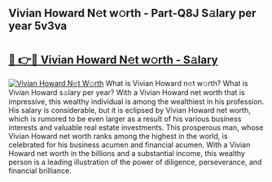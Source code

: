 ## Vivian Howard N𝚎t w𝚘rth - Part-Q8J S𝚊lary per year 5v3va

# <h2><a href="http://gc08ppm.nevu.top/?p=Vivian+Howard">🔗 👉🔴 Vivian Howard N𝚎t w𝚘rth - S𝚊lary</a></h2>

[![Vivian Howard N𝚎t W𝚘rth](https://i.imgur.com/Oavwk0R.jpeg)](http://gc08ppm.nevu.top/?p=Vivian+Howard)
What is Vivian Howard n𝚎t w𝚘rth? What is Vivian Howard s𝚊lary per year?
With a Vivian Howard net worth that is impressive, this wealthy individual is among the wealthiest in his profession. His salary is considerable, but it is eclipsed by Vivian Howard net worth, which is rumored to be even larger as a result of his various business interests and valuable real estate investments. This prosperous man, whose Vivian Howard net worth ranks among the highest in the world, is celebrated for his business acumen and financial acumen. With a Vivian Howard net worth in the billions and a substantial income, this wealthy person is a leading illustration of the power of diligence, perseverance, and financial brilliance.
